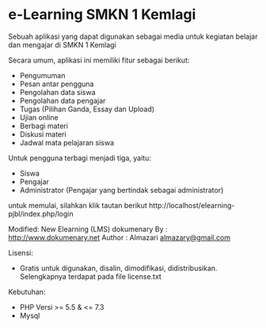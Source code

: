 e-Learning SMKN 1 Kemlagi
=============

Sebuah aplikasi yang dapat digunakan sebagai media untuk kegiatan belajar dan mengajar di SMKN 1 Kemlagi

Secara umum, aplikasi ini memiliki fitur sebagai berikut:
- Pengumuman
- Pesan antar pengguna
- Pengolahan data siswa
- Pengolahan data pengajar
- Tugas (Pilihan Ganda, Essay dan Upload)
- Ujian online
- Berbagi materi
- Diskusi materi
- Jadwal mata pelajaran siswa

Untuk pengguna terbagi menjadi tiga, yaitu:
- Siswa
- Pengajar
- Administrator (Pengajar yang bertindak sebagai administrator)

untuk memulai, silahkan klik tautan berikut http://localhost/elearning-pjbl/index.php/login

Modified:
New Elearning (LMS) dokumenary
By     : http://www.dokumenary.net
Author : Almazari <almazary@gmail.com>

Lisensi:
- Gratis untuk digunakan, disalin, dimodifikasi, didistribusikan. Selengkapnya terdapat pada file license.txt

Kebutuhan:
- PHP Versi >= 5.5 & <= 7.3
- Mysql
